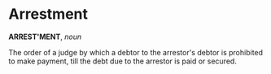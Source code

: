 # Arrestment

**ARREST'MENT**, _noun_

The order of a judge by which a debtor to the arrestor's debtor is prohibited to make payment, till the debt due to the arrestor is paid or secured.